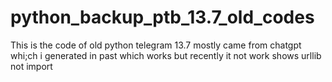 # python_backup_ptb_13.7_old_codes
This is the code of old python telegram 13.7 mostly came from chatgpt whi;ch i generated in past which works but recently it not work shows urllib not import 
